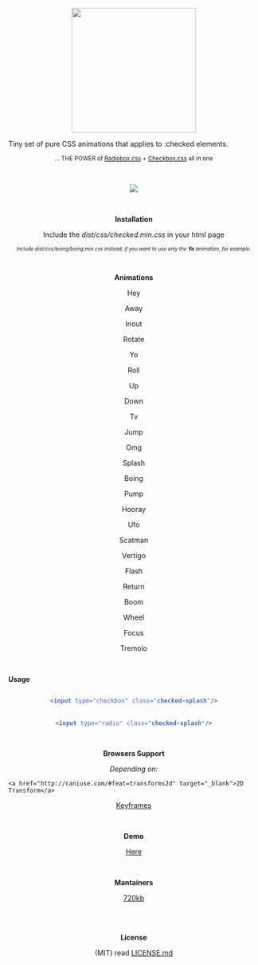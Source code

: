 <p align="center">
<img src="http://i.imgur.com/4janijq.png" width="250"/>
</p>
<p align="center" style="text-align:center">

Tiny set of pure CSS animations that applies to :checked elements.

</p>
<p align="center">
<sub>	... THE POWER of  <a href="https://github.com/720kb/radiobox.css">Radiobox.css</a> + <a href="https://github.com/720kb/checkbox.css">Checkbox.css</a> all in one</sub>
</p>
</br>
<p align="center" style="text-align:center">
<a href="https://gitter.im/720kb/?utm_source=badge&utm_medium=badge&utm_campaign=pr-badge&utm_content=badge" target="_blank">
<img src="https://badges.gitter.im/Join%20Chat.svg"/>
</a>
</p>
<br/>
<p align="center" style="text-align:center">
<b>Installation</b>
</p>
<p align="center" style="text-align:center">
Include the <i>dist/css/checked.min.css</i> in your html page
</p>
<p align="center" style="font-size:12px;">
<sub><i>Include dist/css/boing/boing.min.css instead, if you want to use only the <b>Yo</b> animation, for example.</i></sub>
</p>
<br/>
<p align="center" style="text-align:center">
<b>Animations</b>
</p>

<p align="center" style="text-align:center">
Hey
</p>

<p align="center" style="text-align:center">
Away
</p>

<p align="center" style="text-align:center">
Inout
</p>

<p align="center" style="text-align:center">
Rotate
</p>

<p align="center" style="text-align:center">
Yo
</p>

<p align="center" style="text-align:center">
Roll
</p>

<p align="center" style="text-align:center">
Up
</p>

<p align="center" style="text-align:center">
Down
</p>

<p align="center" style="text-align:center">
Tv
</p>

<p align="center" style="text-align:center">
Jump
</p>

<p align="center" style="text-align:center">
Omg
</p>

<p align="center" style="text-align:center">
Splash
</p>


<p align="center" style="text-align:center">
Boing
</p>

<p align="center" style="text-align:center">
Pump
</p>

<p align="center" style="text-align:center">
Hooray
</p>

<p align="center" style="text-align:center">
Ufo
</p>

<p align="center" style="text-align:center">
Scatman
</p>

<p align="center" style="text-align:center">
Vertigo
</p>

<p align="center" style="text-align:center">
Flash
</p>

<p align="center" style="text-align:center">
Return
</p>

<p align="center" style="text-align:center">
Boom
</p>

<p align="center" style="text-align:center">
Wheel
</p>

<p align="center" style="text-align:center">
Focus
</p>

<p align="center" style="text-align:center">
Tremolo
</p>

<br/>
<p align="center" style="text-align:center">

<b>Usage</b>

</p>

<p align="center" style="text-align:center">

<code style="color:royalblue">
<b>&#x3C;input</b> type="checkbox" class="<b>checked-splash</b>"<b>/&#x3E;</b>
</code>
<br>
<code style="color:royalblue">
<b>&#x3C;input</b> type="radio" class="<b>checked-splash</b>"<b>/&#x3E;</b>
</code>

</p>

<br/>
<p align="center" style="text-align:center">
<b>Browsers Support</b>
</p>
<p align="center" style="text-align:center">
<i>Depending on:</i>
</p>
<p align="center" style="text-align:center">

    <a href="http://caniuse.com/#feat=transforms2d" target="_blank">2D Transform</a>
 </p>
 <p align="center" style="text-align:center">   
    <a href="http://caniuse.com/#feat=css-animation" target="_blank">Keyframes</a>

</p>

<br/>
<p align="center" style="text-align:center">
<b>Demo</b>
</p>
<p align="center" style="text-align:center">
<a href="https://720kb.github.io/checked.css">Here</a>
</p>
<br/>

<p align="center" style="text-align:center">
<b>Mantainers</b>
</p>
<p align="center" style="text-align:center">
<a href="http://720kb.net">720kb</a>
</p>
<br/>
<p align="center" style="text-align:center">
<br/>
<b>License</b>
</p>

<p align="center" style="text-align:center">
(MIT) read <a href="https://github.com/720kb/checked.css/blob/gh-pages/LICENSE.md">LICENSE.md</a>
</p>
